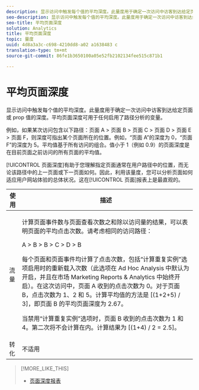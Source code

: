 ```yaml
---
description: 显示访问中触发每个值的平均深度。此量度用于确定一次访问中访客到达给定页面或 prop 值的深度。平均页面深度可用于任何启用了路径分析的变量。
seo-description: 显示访问中触发每个值的平均深度。此量度用于确定一次访问中访客到达给定页面或 prop 值的深度。平均页面深度可用于任何启用了路径分析的变量。
seo-title: 平均页面深度
solution: Analytics
title: 平均页面深度
topic: 量度
uuid: 4d8a3a3c-c698-4210dd8-a02 a1638483 c
translation-type: tm+mt
source-git-commit: 86fe1b3650100a05e52fb2102134fee515c871b1

---
```



# 平均页面深度

显示访问中触发每个值的平均深度。此量度用于确定一次访问中访客到达给定页面或 prop 值的深度。平均页面深度可用于任何启用了路径分析的变量。

例如，如果某次访问包含以下路径：页面 A &gt; 页面 B &gt; 页面 C &gt; 页面 D &gt; 页面 E &gt; 页面 F，则深度可指出某个页面所在的位置。例如，“页面 A”的深度为 0，“页面 F”的深度为 5。平均值基于所有访问的组合。值小于 1（例如 0.9）的页面深度是在目前页面之前访问的所有页面的平均值。

[!UICONTROL 页面深度]有助于您理解指定页面通常在用户路径中的位置，而无论该路径中的上一页面或下一页面如何。因此，利用该量度，您可以分析页面如何适应用户网站体验的总体状况。这在[!UICONTROL 页面]报表上是最直观的。

<table id="table_E92B185A487C40E28C70EA30EDF73A40"> 
 <thead> 
  <tr> 
   <th colname="col1" class="entry"> 使用 </th> 
   <th colname="col2" class="entry"> 描述 </th> 
  </tr> 
 </thead>
 <tbody> 
  <tr> 
   <td colname="col1"> 流量 </td> 
   <td colname="col2"> <p>计算页面事件数与页面查看次数之和除以访问量的结果，可以表明页面的平均点击次数。请考虑相同的访问路径： </p> <p>A &gt; B &gt; B &gt; C &gt; D &gt; B </p> <p>每个页面和页面事件均计算了点击次数，包括“计算重复实例”选项启用时的重新载入次数（此选项在 Ad Hoc Analysis 中默认为开启，并且在市场 Marketing Reports &amp; Analytics 中始终开启）。在这次访问中，页面 A 收到的点击次数为 0。对于页面 B，点击次数为 1、2 和 5。计算平均值的方法是 [(1+2+5) / 3]，即页面 B 的平均页面深度为 2.67。 </p> <p>当禁用“计算重复实例”选项时，页面 B 收到的点击次数为 1 和 4。第二次将不会计算在内。计算结果为 [(1+4) / 2 = 2.5]。 </p> </td> 
  </tr> 
  <tr> 
   <td colname="col1"> 转化 </td> 
   <td colname="col2"> 不适用 </td> 
  </tr> 
 </tbody> 
</table>

>[!MORE_LIKE_THIS]
>
>* [页面深度报表](/help/components/c-variables/dimensionslist/reports-page-depth.md)

